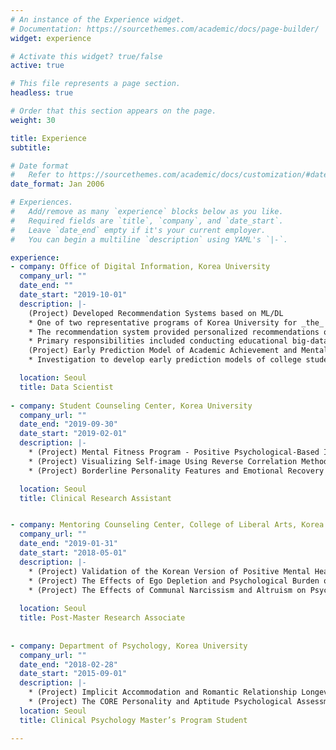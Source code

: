 ```yaml
---
# An instance of the Experience widget.
# Documentation: https://sourcethemes.com/academic/docs/page-builder/
widget: experience

# Activate this widget? true/false
active: true

# This file represents a page section.
headless: true

# Order that this section appears on the page.
weight: 30

title: Experience
subtitle:

# Date format
#   Refer to https://sourcethemes.com/academic/docs/customization/#date-format
date_format: Jan 2006

# Experiences.
#   Add/remove as many `experience` blocks below as you like.
#   Required fields are `title`, `company`, and `date_start`.
#   Leave `date_end` empty if it's your current employer.
#   You can begin a multiline `description` using YAML's `|-`.

experience:
- company: Office of Digital Information, Korea University
  company_url: ""
  date_end: ""
  date_start: "2019-10-01"
  description: |-
    (Project) Developed Recommendation Systems based on ML/DL
    * One of two representative programs of Korea University for _the_ _(government-funded) University Innovation Support Project_.
    * The recommendation system provided personalized recommendations of lectures, majors, and extra-curricular activities for college students to help them explore broader fields and find the right choice that fits their needs. This project has been covered by 10+ media outlets as the very first case in South Korea.
    * Primary responsibilities included conducting educational big-data mining, developing core recommendation algorithms based on ML/DL techniques (_TF-IDF, Bayesian probability, cosine similarity, UMAP, and GCN, etc._), applying for two patents as a primary inventor, writing a manuscript for publication.
    (Project) Early Prediction Model of Academic Achievement and Mental Health of College Students Based on Deep Neural Networks Using Online Learning Big Data
    * Investigation to develop early prediction models of college students’ academic achievement and mental health based on Recurrent Neural networks using massive log data in the Learning Management System (LMS).

  location: Seoul
  title: Data Scientist
  
- company: Student Counseling Center, Korea University
  company_url: ""
  date_end: "2019-09-30"
  date_start: "2019-02-01"
  description: |-
    * (Project) Mental Fitness Program - Positive Psychological-Based Intervention  
    * (Project) Visualizing Self-image Using Reverse Correlation Method
    * (Project) Borderline Personality Features and Emotional Recovery

  location: Seoul
  title: Clinical Research Assistant


- company: Mentoring Counseling Center, College of Liberal Arts, Korea University
  company_url: ""
  date_end: "2019-01-31"
  date_start: "2018-05-01"
  description: |-
    * (Project) Validation of the Korean Version of Positive Mental Health Scales
    * (Project) The Effects of Ego Depletion and Psychological Burden on Fatigue in Everyday Life
    * (Project) The Effects of Communal Narcissism and Altruism on Psychosocial Maturity
  
  location: Seoul
  title: Post-Master Research Associate  
  
  
- company: Department of Psychology, Korea University
  company_url: ""
  date_end: "2018-02-28"
  date_start: "2015-09-01"
  description: |-
    * (Project) Implicit Accommodation and Romantic Relationship Longevity
    * (Project) The CORE Personality and Aptitude Psychological Assessments
  location: Seoul
  title: Clinical Psychology Master’s Program Student

---
```

